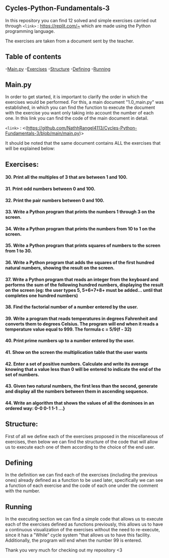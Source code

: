 ## Cycles-Python-Fundamentals-3
In this repository you can find 12 solved and simple exercises carried out through `<link>` : <https://replit.com/~> which are made using the Python programming language.

The exercises are taken from a document sent by the teacher.
## Table of contents

-[Main.py](https://github.com/NathhRangel4113/Conditionals-Python-Fundamentals-2#python-fundamentals-2)
-[Exercises](https://github.com/NathhRangel4113/Conditionals-Python-Fundamentals-2#python-fundamentals-2)
-[Structure](https://github.com/NathhRangel4113/Conditionals-Python-Fundamentals-2#python-fundamentals-2)
-[Defining](https://github.com/NathhRangel4113/Conditionals-Python-Fundamentals-2#python-fundamentals-2)
-[Running](https://github.com/NathhRangel4113/Conditionals-Python-Fundamentals-2#python-fundamentals-2)

## Main.py
In order to get started, it is important to clarify the order in which the exercises would be performed. For this, a main document "1.0_main.py" was established, in which you can find the function to execute the document with the exercise you want only taking into account the number of each one.
In this link you can find the code of the main document in detail.

`<link>` : <(https://github.com/NathhRangel4113/Cycles-Python-Fundamentals-3/blob/main/main.py)>

It should be noted that the same document contains ALL the exercises that will be explained below:

## Exercises:
#### 30. Print all the multiples of 3 that are between 1 and 100.
#### 31. Print odd numbers between 0 and 100.
#### 32. Print the pair numbers between 0 and 100.
#### 33. Write a Python program that prints the numbers 1 through 3 on the screen.
#### 34. Write a Python program that prints the numbers from 10 to 1 on the screen.
#### 35. Write a Python program that prints squares of numbers to the screen from 1 to 30.
#### 36. Write a Python program that adds the squares of the first hundred natural numbers, showing the result on the screen.
#### 37. Write a Python program that reads an integer from the keyboard and performs the sum of the following hundred numbers, displaying the result on the screen (eg: the user types 5, 5+6+7+8+ must be added... until that completes one hundred numbers)
#### 38. Find the factorial number of a number entered by the user.
#### 39. Write a program that reads temperatures in degrees Fahrenheit and converts them to degrees Celsius. The program will end when it reads a temperature value equal to 999. The formula c = 5/9(f - 32)
#### 40. Print prime numbers up to a number entered by the user.
#### 41. Show on the screen the multiplication table that the user wants
#### 42. Enter a set of positive numbers. Calculate and write its average knowing that a value less than 0 will be entered to indicate the end of the set of numbers.
#### 43. Given two natural numbers, the first less than the second, generate and display all the numbers between them in ascending sequence.
#### 44. Write an algorithm that shows the values of all the dominoes in an ordered way: 0-0 0-1 1-1 ...}

## Structure:
First of all we define each of the exercises proposed in the miscellaneous of exercises, then below we can find the structure of the code that will allow us to execute each one of them according to the choice of the end user.

## Defining
In the definition we can find each of the exercises (including the previous ones) already defined as a function to be used later, specifically we can see a function of each exercise and the code of each one under the comment with the number.

## Running
In the executing section we can find a simple code that allows us to execute each of the exercises defined as functions previously, this allows us to have a continuous visualization of the exercises without the need to re-execute, since it has a "While" cycle system "that allows us to have this facility. Additionally, the program will end when the number 99 is entered.

Thank you very much for checking out my repository <3
